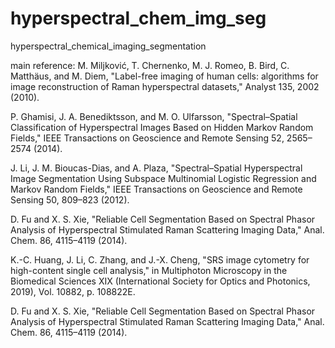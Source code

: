 # hyperspectral_chem_img_seg
hyperspectral_chemical_imaging_segmentation

main reference: 
M. Miljković, T. Chernenko, M. J. Romeo, B. Bird, C. Matthäus, and M. Diem, "Label-free imaging of human cells: algorithms for image 
reconstruction of Raman hyperspectral datasets," Analyst 135, 2002 (2010).

P. Ghamisi, J. A. Benediktsson, and M. O. Ulfarsson, "Spectral–Spatial Classification of Hyperspectral Images Based on Hidden Markov Random Fields," 
IEEE Transactions on Geoscience and Remote Sensing 52, 2565–2574 (2014).

J. Li, J. M. Bioucas-Dias, and A. Plaza, "Spectral–Spatial Hyperspectral Image Segmentation Using Subspace Multinomial Logistic Regression and Markov Random Fields," 
IEEE Transactions on Geoscience and Remote Sensing 50, 809–823 (2012).

D. Fu and X. S. Xie, "Reliable Cell Segmentation Based on Spectral Phasor Analysis of Hyperspectral Stimulated Raman Scattering Imaging Data," 
Anal. Chem. 86, 4115–4119 (2014).

K.-C. Huang, J. Li, C. Zhang, and J.-X. Cheng, "SRS image cytometry for high-content single cell analysis," 
in Multiphoton Microscopy in the Biomedical Sciences XIX (International Society for Optics and Photonics, 2019), Vol. 10882, p. 108822E.

D. Fu and X. S. Xie, "Reliable Cell Segmentation Based on Spectral Phasor Analysis of Hyperspectral Stimulated Raman Scattering Imaging Data," 
Anal. Chem. 86, 4115–4119 (2014).
